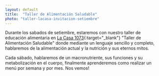 ```yaml
---
layout: default
title:  "Taller de Alimentación Saludable"
photo: "taller-lacasa-invitacion-setiembre"
---
```


Durante los sabados de setiembre, estaremos con nuestro taller de educación alimentaria en [La Casa 1073](https://www.facebook.com/lacasa1073/){:target="_blank"} "Taller de Alimentación Saludable" donde mediante un lenguaje sencillo y completo, hablaremos de la alimentación actual y la nutrición y sus eternos mitos. 

Cada sábado, hablaremos de un macronutriente, sus funciones y su metabolización en el cuerpo, finalmente aprenderemos como realizar un menú por semana y por mes. Nos vemos!
